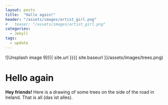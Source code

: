 ```yaml
---
layout: posts
title:  "Hallo again!"
header: "/assets/images/artist_girl.png"
#   teaser: "/assets/images/artist_girl.png"
categories: 
  - Jekyll
tags:
  - update
---
```


<!-- add an image -->
![Unsplash image 9]({{ site.url }}{{ site.baseurl }}/assets/images/trees.png)

<!-- add another image -->
<!-- 
![Unsplash image 10]({{ site.url }}{{ site.baseurl }}/assets/images/horse.jpg)
{: .full} -->

# Hello again

**Hey friends!** Here is a drawing of some trees on the side of the road in Ireland. That is all (das ist alles).